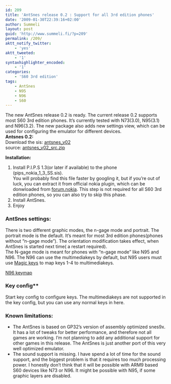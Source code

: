 ```yaml
---
id: 209
title: 'AntSnes release 0.2 : Support for all 3rd edition phones'
date: '2009-01-30T22:39:16+02:00'
author: Summeli
layout: post
guid: 'http://www.summeli.fi/?p=209'
permalink: /209/
aktt_notify_twitter:
    - 'yes'
aktt_tweeted:
    - '1'
syntaxhighlighter_encoded:
    - '1'
categories:
    - 'S60 3rd edition'
tags:
    - AntSnes
    - N95
    - N96
    - S60
---
```


The new AntSnes release 0.2 is ready. The current release 0.2 supports most S60 3rd edition phones. It’s currently tested with N73(3.0), N95(3.1) and N96(3.2). The new package also adds new settings view, which can be used for configuring the emulator for different devices.  
**Antsnes 0.2:**  
Download the sis: [antsnes\_v02](/jekyll-export/wp-content/uploads/2009/01/antsnes_v02.sis)  
source: [antsnes\_v02\_src.zip](/jekyll-export/wp-content/uploads/2009/01/antsnes_v02_src.zip)  
  
**Installation:**

1. Install P.I.P.S 1.3(or later if available) to the phone (pips\_nokia\_1\_3\_SS.sis).  
    You will probably find this file faster by googling it, but if you’re out of luck, you can extract it from official nokia plugin, which can be donwloaded from [forum.nokia](http://www.forum.nokia.com/info/sw.nokia.com/id/91d89929-fb8c-4d66-bea0-227e42df9053/Open_C_SDK_Plug-In.html#http://www.forum.nokia.com/info/sw.nokia.com/id/91d89929-fb8c-4d66-bea0-227e42df9053/Open_C_SDK_Plug-In.html). This step is not required for all S60 3rd edition phones, so you can also try to skip this phase.
2. Install AntSnes.
3. Enjoy


### AntSnes settings:
There is two different graphic modes, the n-gage mode and portrait. The portrait mode is the default. It’s meant for most 3rd edition phones(phones without “n-gage mode”). The orientation modification takes effect, when AntSnes is started next time( a restart required).  
The N-gage mode is meant for phones with “n-gage mode” like N95 and N96. The N96 can use the multimediakeys by default, but N95 users must use [Magic keys](http://www.symbian-freak.com/downloads/freeware/cat_s60_3rd/descriptions/systools/magic_keys_remap_and_extend_your_keyboard.htm) to map keys 1-4 to multimediakeys.

[N96 keymap](/jekyll-export/wp-content/uploads/2009/01/n96_keys-300x198.jpg)

### Key config**  
Start key config to configure keys. The multimediakeys are not supported in the key config, but you can use any normal keys in here.  

### Known limitations:

- The AntSnes is based on GP32’s version of assembly optimized snes9x. It has a lot of tweaks for better performance, and therefore not all games are working. I’m not planning to add any additional support for other games in this release. The AntSnes is just another port of this very well optimized emulator.
- The sound support is missing. I have spend a lot of time for the sound support, and the biggest problem is that it requires too much processing power. I honestly don’t think that it will be possible with ARM9 based S60 devices like N73 or N96. It might be possible with N95, if some graphic layers are disabled.